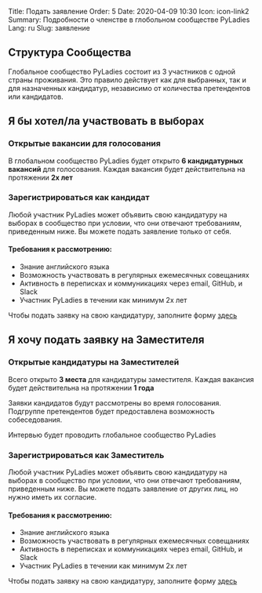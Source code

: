 Title: Подать заявление
Order: 5
Date: 2020-04-09 10:30
Icon: icon-link2
Summary: Подробности о членстве в глобольном сообществе PyLadies 
Lang: ru
Slug: заявление

## Структура Сообщества
Глобальное сообщество PyLadies состоит из 3 участников с одной страны проживания. Это правило действует как для выбранных, так и для назначенных кандидатур, независимо от количества претендентов или кандидатов. 

## Я бы хотел/ла участвовать в выборах

### Открытые вакансии для голосования

В глобальном сообщество PyLadies будет открыто **6 кандидатурных вакансий** для голосования. Каждая вакансия будет действительна на протяжении **2х лет**

### Зарегистрироваться как кандидат

Любой участник PyLadies может объявить свою кандидатуру на выборах в сообщество при условии, что они отвечают требованиям, приведенным ниже. Вы можете подать заявление только от себя.

#### Требования к рассмотрению:
- Знание английского языка
- Возможность участвовать в регулярных ежемесячных совещаниях
- Активность в переписках и коммуникациях через email, GitHub, и Slack
- Участник PyLadies в течении как минимум 2х лет

Чтобы подать заявку на свою кандидатуру, заполните форму [здесь]()

## Я хочу подать заявку на Заместителя

### Открытые кандидатуры на Заместителей

Всего открыто **3 места** для кандидатуры заместителя. Каждая вакансия будет действительна на протяжении **1 года**

Заявки кандидатов будут рассмотрены во время голосования. Подгруппе претендентов будет предоставлена возможность собеседования.

Интервью будет проводить глобальное сообщество PyLadies

### Зарегистрироваться как Заместитель

Любой участник PyLadies может объявить свою кандидатуру на выборах в сообщество при условии, что они отвечают требованиям, приведенным ниже. Вы можете подать заявление от других лиц, но нужно иметь их согласие.

#### Требования к рассмотрению:
- Знание английского языка
- Возможность участвовать в регулярных ежемесячных совещаниях
- Активность в переписках и коммуникациях через email, GitHub, и Slack
- Участник PyLadies в течении как минимум 2х лет

Чтобы подать заявку на свою кандидатуру, заполните форму [здесь]()
